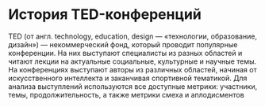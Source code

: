 # История TED-конференций

TED (от англ. technology, education, design — «технологии, образование, дизайн») — некоммерческий фонд, который проводит популярные конференции. На них выступают специалисты из разных областей и читают лекции на актуальные социальные, культурные и научные темы. На конференциях выступают авторы из различных областей, начиная от искусственного интеллекта и заканчивая спортивной тематикой. Для анализа выступлений используются все доступные метрики: участники, темы, продолжительность, а также метрики смеха и аплодисментов
